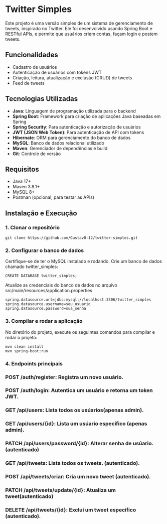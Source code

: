 # Twitter Simples

Este projeto é uma versão simples de um sistema de gerenciamento de tweets, inspirado no Twitter. Ele foi desenvolvido usando Spring Boot e RESTful APIs, e permite que usuários criem contas, façam login e postem tweets.

## Funcionalidades

- Cadastro de usuários
- Autenticação de usuários com tokens JWT
- Criação, leitura, atualização e exclusão (CRUD) de tweets
- Feed de tweets

## Tecnologias Utilizadas

- **Java**: Linguagem de programação utilizada para o backend
- **Spring Boot**: Framework para criação de aplicações Java baseadas em Spring
- **Spring Security**: Para autenticação e autorização de usuários
- **JWT (JSON Web Token)**: Para autenticação de API com tokens
- **Hibernate**: ORM para gerenciamento do banco de dados
- **MySQL**: Banco de dados relacional utilizado
- **Maven**: Gerenciador de dependências e build
- **Git**: Controle de versão

## Requisitos

- Java 17+
- Maven 3.8.1+
- MySQL 8+
- Postman (opcional, para testar as APIs)

## Instalação e Execução

### 1. Clonar o repositório
```
git clone https://github.com/Gustav0-12/twitter-simples.git
```
### 2. Configurar o banco de dados
Certifique-se de ter o MySQL instalado e rodando. Crie um banco de dados chamado twitter_simples:
```
CREATE DATABASE twitter_simples;
```
Atualize as credenciais do banco de dados no arquivo src/main/resources/application.properties    
```
spring.datasource.url=jdbc:mysql://localhost:3306/twitter_simples
spring.datasource.username=seu_usuario
spring.datasource.password=sua_senha
```
### 3. Compilar e rodar a aplicação
No diretório do projeto, execute os seguintes comandos para compilar e rodar o projeto:
```
mvn clean install
mvn spring-boot:run
```
### 4. Endpoints principais

### POST /auth/register: Registra um novo usuário.
### POST /auth/login: Autentica um usuário e retorna um token JWT.
### GET  /api/users: Lista todos os usúarios(apenas admin).
### GET  /api/users/{id}: Lista um usúario específico (apenas admin).
### PATCH /api/users/password/{id}: Alterar senha de usúario. (autenticado)
### GET  /api/tweets: Lista todos os tweets. (autenticado).
### POST /api/tweets/criar: Cria um novo tweet (autenticado).
### PATCH /api/tweets/update/{id}: Atualiza um tweet(autenticado)
### DELETE /api/tweets/{id}: Exclui um tweet específico (autenticado).

